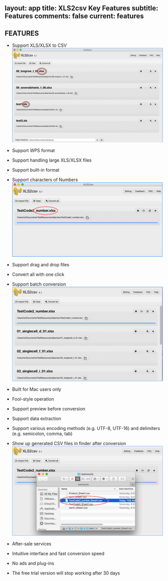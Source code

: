 layout: app
title: XLS2csv Key Features 
subtitle: Features
comments: false
current: features
---

## FEATURES
- Support XLS/XLSX to CSV
![](./images/screens/xls2csv5.1-feature1.png)


- Support WPS format
- Support handling large XLS/XLSX files
- Support built-in format
- Support characters of Numbers
![](./images/screens/xls2csv5.1-feature2.png)


- Support drag and drop files
- Convert all with one click
- Support batch conversion
![](./images/screens/xls2csv5.1-feature3.png)
- Built for Mac users only
- Fool-style operation
- Support preview before conversion
- Support data extraction
- Support various encoding methods (e.g. UTF-8, UTF-16) and delimiters (e.g. semicolon, comma, tab)
- Show up generated CSV files in finder after conversion
![](./images/screens/xls2csv5.1-feature4.png)
- After-sale services
- Intuitive interface and fast conversion speed
- No ads and plug-ins
- The free trial version will stop working after 30 days


 


